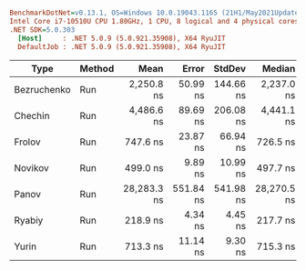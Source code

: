 ``` ini

BenchmarkDotNet=v0.13.1, OS=Windows 10.0.19043.1165 (21H1/May2021Update)
Intel Core i7-10510U CPU 1.80GHz, 1 CPU, 8 logical and 4 physical cores
.NET SDK=5.0.303
  [Host]     : .NET 5.0.9 (5.0.921.35908), X64 RyuJIT
  DefaultJob : .NET 5.0.9 (5.0.921.35908), X64 RyuJIT


```
|        Type | Method |        Mean |     Error |    StdDev |      Median |  Gen 0 | Allocated |
|------------ |------- |------------:|----------:|----------:|------------:|-------:|----------:|
| Bezruchenko |    Run |  2,250.8 ns |  50.99 ns | 144.66 ns |  2,237.0 ns | 0.4883 |   2,056 B |
|     Chechin |    Run |  4,486.6 ns |  89.69 ns | 206.08 ns |  4,441.1 ns | 0.8545 |   3,576 B |
|      Frolov |    Run |    747.6 ns |  23.87 ns |  66.94 ns |    726.5 ns | 0.4358 |   1,824 B |
|     Novikov |    Run |    499.0 ns |   9.89 ns |  10.99 ns |    497.7 ns | 0.4358 |   1,824 B |
|       Panov |    Run | 28,283.3 ns | 551.84 ns | 541.98 ns | 28,270.5 ns | 7.5073 |  31,480 B |
|      Ryabiy |    Run |    218.9 ns |   4.34 ns |   4.45 ns |    217.7 ns | 0.0229 |      96 B |
|       Yurin |    Run |    713.3 ns |  11.14 ns |   9.30 ns |    715.3 ns | 0.1049 |     440 B |
